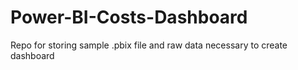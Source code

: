 # Power-BI-Costs-Dashboard
Repo for storing sample .pbix file and raw data necessary to create dashboard
